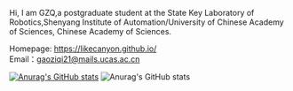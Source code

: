 

Hi, I am GZQ,a postgraduate student at the State Key Laboratory of Robotics,Shenyang Institute of Automation/University of Chinese Academy of Sciences, Chinese Academy of Sciences.

Homepage:
https://likecanyon.github.io/  
Email：gaoziqi21@mails.ucas.ac.cn



[![Anurag's GitHub stats](https://github-readme-stats.vercel.app/api?username=likecanyon)](https://github.com/anuraghazra/github-readme-stats)
![Anurag's GitHub stats](https://github-readme-stats.vercel.app/api?username=likecanyon&show_icons=true&theme=radical)
